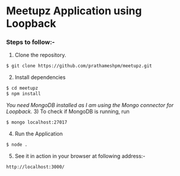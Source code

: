 # Meetupz Application using Loopback

### Steps to follow:-

1) Clone the repository.  
```sh
$ git clone https://github.com/prathameshpm/meetupz.git
```
2) Install dependencies
```sh
$ cd meetupz
$ npm install
```
*You need MongoDB installed as I am using the Mongo connector for Loopback.*
3) To check if MongoDB is running, run
```sh
$ mongo localhost:27017
```
4) Run the Application
```sh
$ node .
```
5) See it in action in your browser at following address:-
```sh
http://localhost:3000/
```
